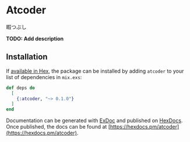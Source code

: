 # Atcoder

暇つぶし

**TODO: Add description**

## Installation

If [available in Hex](https://hex.pm/docs/publish), the package can be installed
by adding `atcoder` to your list of dependencies in `mix.exs`:

```elixir
def deps do
  [
    {:atcoder, "~> 0.1.0"}
  ]
end
```

Documentation can be generated with [ExDoc](https://github.com/elixir-lang/ex_doc)
and published on [HexDocs](https://hexdocs.pm). Once published, the docs can
be found at [https://hexdocs.pm/atcoder](https://hexdocs.pm/atcoder).

